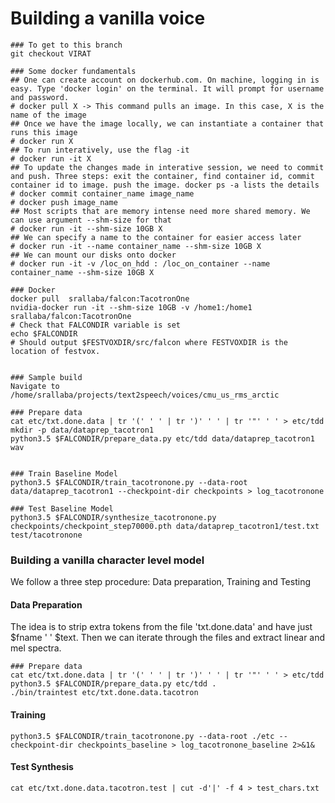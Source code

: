# Building a vanilla voice

```text
### To get to this branch
git checkout VIRAT

### Some docker fundamentals
## One can create account on dockerhub.com. On machine, logging in is easy. Type 'docker login' on the terminal. It will prompt for username and password.
# docker pull X -> This command pulls an image. In this case, X is the name of the image
## Once we have the image locally, we can instantiate a container that runs this image
# docker run X
## To run interatively, use the flag -it
# docker run -it X
## To update the changes made in interative session, we need to commit and push. Three steps: exit the container, find container id, commit container id to image. push the image. docker ps -a lists the details
# docker commit container_name image_name
# docker push image_name
## Most scripts that are memory intense need more shared memory. We can use argument --shm-size for that
# docker run -it --shm-size 10GB X
## We can specify a name to the container for easier access later
# docker run -it --name container_name --shm-size 10GB X
## We can mount our disks onto docker
# docker run -it -v /loc_on_hdd : /loc_on_container --name container_name --shm-size 10GB X

### Docker
docker pull  srallaba/falcon:TacotronOne
nvidia-docker run -it --shm-size 10GB -v /home1:/home1  srallaba/falcon:TacotronOne
# Check that FALCONDIR variable is set
echo $FALCONDIR
# Should output $FESTVOXDIR/src/falcon where FESTVOXDIR is the location of festvox. 


### Sample build
Navigate to /home/srallaba/projects/text2speech/voices/cmu_us_rms_arctic

### Prepare data
cat etc/txt.done.data | tr '(' ' ' | tr ')' ' ' | tr '"' ' ' > etc/tdd
mkdir -p data/dataprep_tacotron1
python3.5 $FALCONDIR/prepare_data.py etc/tdd data/dataprep_tacotron1 wav


### Train Baseline Model
python3.5 $FALCONDIR/train_tacotronone.py --data-root data/dataprep_tacotron1 --checkpoint-dir checkpoints > log_tacotronone

### Test Baseline Model
python3.5 $FALCONDIR/synthesize_tacotronone.py checkpoints/checkpoint_step70000.pth data/dataprep_tacotron1/test.txt test/tacotronone
```

### Building a vanilla character level model

We follow a three step procedure: Data preparation, Training and Testing

#### Data Preparation

The idea is to strip extra tokens from the file 'txt.done.data' and have just $fname ' ' $text. Then we can iterate through the files and extract linear and mel spectra. 

```text
### Prepare data
cat etc/txt.done.data | tr '(' ' ' | tr ')' ' ' | tr '"' ' ' > etc/tdd
python3.5 $FALCONDIR/prepare_data.py etc/tdd .
./bin/traintest etc/txt.done.data.tacotron
```

#### Training

```text
python3.5 $FALCONDIR/train_tacotronone.py --data-root ./etc --checkpoint-dir checkpoints_baseline > log_tacotronone_baseline 2>&1&
```

#### Test Synthesis

```text
cat etc/txt.done.data.tacotron.test | cut -d'|' -f 4 > test_chars.txt

```

